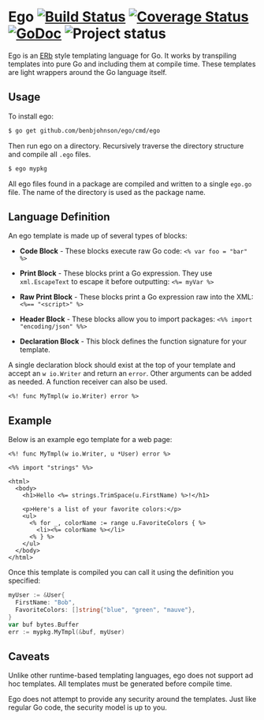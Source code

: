 Ego [![Build Status](https://drone.io/github.com/benbjohnson/ego/status.png)](https://drone.io/github.com/benbjohnson/ego/latest) [![Coverage Status](https://coveralls.io/repos/benbjohnson/ego/badge.png?branch=master)](https://coveralls.io/r/benbjohnson/ego?branch=master) [![GoDoc](https://godoc.org/github.com/benbjohnson/ego?status.png)](https://godoc.org/github.com/benbjohnson/ego) ![Project status](http://img.shields.io/status/beta.png?color=blue)
===

Ego is an [ERb](http://ruby-doc.org/stdlib-2.1.0/libdoc/erb/rdoc/ERB.html) style templating language for Go. It works by transpiling templates into pure Go and including them at compile time. These templates are light wrappers around the Go language itself.

## Usage

To install ego:

```sh
$ go get github.com/benbjohnson/ego/cmd/ego
```

Then run ego on a directory. Recursively traverse the directory structure and compile all `.ego` files.

```sh
$ ego mypkg
```

All ego files found in a package are compiled and written to a single `ego.go` file. The name of the directory is used as the package name.


## Language Definition

An ego template is made up of several types of blocks:

* **Code Block** - These blocks execute raw Go code: `<% var foo = "bar" %>`

* **Print Block** - These blocks print a Go expression. They use `xml.EscapeText` to escape it before outputting: `<%= myVar %>`

* **Raw Print Block** - These blocks print a Go expression raw into the XML: `<%== "<script>" %>`

* **Header Block** - These blocks allow you to import packages: `<%% import "encoding/json" %%>`

* **Declaration Block** - This block defines the function signature for your template.

A single declaration block should exist at the top of your template and accept an `w io.Writer` and return an `error`. Other arguments can be added as needed. A function receiver can also be used.

```
<%! func MyTmpl(w io.Writer) error %>
```


## Example

Below is an example ego template for a web page:

```ego
<%! func MyTmpl(w io.Writer, u *User) error %>

<%% import "strings" %%>

<html>
  <body>
    <h1>Hello <%= strings.TrimSpace(u.FirstName) %>!</h1>

    <p>Here's a list of your favorite colors:</p>
    <ul>
      <% for _, colorName := range u.FavoriteColors { %>
        <li><%= colorName %></li>
      <% } %>
    </ul>
  </body>
</html>
```

Once this template is compiled you can call it using the definition you specified:

```go
myUser := &User{
  FirstName: "Bob",
  FavoriteColors: []string{"blue", "green", "mauve"},
}
var buf bytes.Buffer
err := mypkg.MyTmpl(&buf, myUser)
```


## Caveats

Unlike other runtime-based templating languages, ego does not support ad hoc templates. All templates must be generated before compile time.

Ego does not attempt to provide any security around the templates. Just like regular Go code, the security model is up to you.
